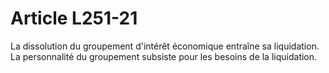 # Article L251-21

La dissolution du groupement d'intérêt économique entraîne sa liquidation. La personnalité du groupement subsiste pour les besoins de la liquidation.